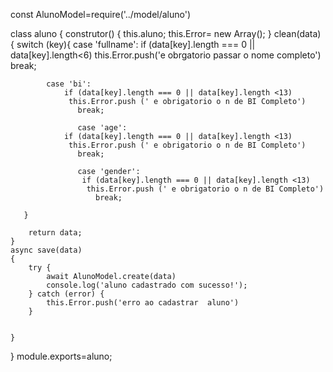 






const AlunoModel=require('../model/aluno')

class aluno
{
    construtor()
    {
        this.aluno;
        this.Error= new Array();
    }
    clean(data)
    {
       switch (key){
        case 'fullname':
        if (data[key].length === 0 || data[key].length<6) 
        this.Error.push('e obrgatorio passar o nome completo')
            break;

            case 'bi':
                if (data[key].length === 0 || data[key].length <13)
                 this.Error.push (' e obrigatorio o n de BI Completo')
                   break;
                   
                   case 'age':
                if (data[key].length === 0 || data[key].length <13)
                 this.Error.push (' e obrigatorio o n de BI Completo')
                   break;
                
                   case 'gender':
                    if (data[key].length === 0 || data[key].length <13)
                     this.Error.push (' e obrigatorio o n de BI Completo')
                       break;
                    
       }

        return data;
    }
    async save(data)
    {
        try {
            await AlunoModel.create(data)
            console.log('aluno cadastrado com sucesso!');
        } catch (error) {
            this.Error.push('erro ao cadastrar  aluno')
        }
        
        
    }
}
module.exports=aluno;